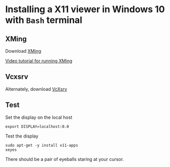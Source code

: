 # Installing a X11 viewer in Windows 10 with `Bash` terminal

## XMing
Download [XMing](https://sourceforge.net/projects/xming)

[Video tutorial for running XMing](https://channel9.msdn.com/Blogs/WinCoder/XMING--Bash-on-Ubuntu-on-Windows--X11-Window-System-Running-from-Windows10-Subsystem-for-Linux)

## Vcxsrv

Alternately, download  [VcXsrv](https://sourceforge.net/projects/vcxsrv/files/latest/download)

## Test

Set the display on the local host

```
export DISPLAY=localhost:0.0
```

Test the display

```
sudo apt-get -y install x11-apps
xeyes
```
There should be a pair of eyeballs staring at your cursor. 
